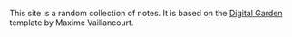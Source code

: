 This site is a random collection of notes. It is based on the [Digital Garden](https://github.com/maximevaillancourt/digital-garden-jekyll-template/) template by Maxime Vaillancourt. 
